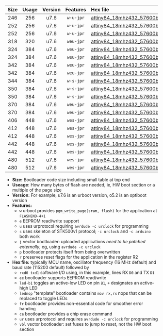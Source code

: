 |Size|Usage|Version|Features|Hex file|
|:-:|:-:|:-:|:-:|:--|
|246|256|u7.6|`w-u-jpr`|[attiny84_18mhz432_57600bps_rxa3_txa2_ur_vbl.hex](https://raw.githubusercontent.com/stefanrueger/urboot/main/attiny84_18mhz432_57600bps_rxa3_txa2_ur_vbl.hex)|
|252|256|u7.6|`w-u-jpr`|[attiny84_18mhz432_57600bps_rxa3_txa2_led+a4_ur_vbl.hex](https://raw.githubusercontent.com/stefanrueger/urboot/main/attiny84_18mhz432_57600bps_rxa3_txa2_led+a4_ur_vbl.hex)|
|252|256|u7.6|`w-u-jpr`|[attiny84_18mhz432_57600bps_rxa3_txa2_lednop_ur_vbl.hex](https://raw.githubusercontent.com/stefanrueger/urboot/main/attiny84_18mhz432_57600bps_rxa3_txa2_lednop_ur_vbl.hex)|
|318|320|u7.6|`weu-jpr`|[attiny84_18mhz432_57600bps_rxa3_txa2_ee_ur_vbl.hex](https://raw.githubusercontent.com/stefanrueger/urboot/main/attiny84_18mhz432_57600bps_rxa3_txa2_ee_ur_vbl.hex)|
|324|384|u7.6|`weu-jpr`|[attiny84_18mhz432_57600bps_rxa3_txa2_ee_led+a4_ur_vbl.hex](https://raw.githubusercontent.com/stefanrueger/urboot/main/attiny84_18mhz432_57600bps_rxa3_txa2_ee_led+a4_ur_vbl.hex)|
|324|384|u7.6|`weu-jpr`|[attiny84_18mhz432_57600bps_rxa3_txa2_ee_lednop_ur_vbl.hex](https://raw.githubusercontent.com/stefanrueger/urboot/main/attiny84_18mhz432_57600bps_rxa3_txa2_ee_lednop_ur_vbl.hex)|
|342|384|u7.6|`weu-jpr`|[attiny84_18mhz432_57600bps_rxa3_txa2_ee_led+a4_fr_ur_vbl.hex](https://raw.githubusercontent.com/stefanrueger/urboot/main/attiny84_18mhz432_57600bps_rxa3_txa2_ee_led+a4_fr_ur_vbl.hex)|
|342|384|u7.6|`weu-jpr`|[attiny84_18mhz432_57600bps_rxa3_txa2_ee_lednop_fr_ur_vbl.hex](https://raw.githubusercontent.com/stefanrueger/urboot/main/attiny84_18mhz432_57600bps_rxa3_txa2_ee_lednop_fr_ur_vbl.hex)|
|344|384|u7.6|`w-s-jpr`|[attiny84_18mhz432_57600bps_rxa3_txa2_vbl.hex](https://raw.githubusercontent.com/stefanrueger/urboot/main/attiny84_18mhz432_57600bps_rxa3_txa2_vbl.hex)|
|350|384|u7.6|`w-s-jpr`|[attiny84_18mhz432_57600bps_rxa3_txa2_led+a4_vbl.hex](https://raw.githubusercontent.com/stefanrueger/urboot/main/attiny84_18mhz432_57600bps_rxa3_txa2_led+a4_vbl.hex)|
|350|384|u7.6|`w-s-jpr`|[attiny84_18mhz432_57600bps_rxa3_txa2_lednop_vbl.hex](https://raw.githubusercontent.com/stefanrueger/urboot/main/attiny84_18mhz432_57600bps_rxa3_txa2_lednop_vbl.hex)|
|370|384|u7.6|`weu-jpr`|[attiny84_18mhz432_57600bps_rxa3_txa2_ee_led+a4_fr_ce_ur_vbl.hex](https://raw.githubusercontent.com/stefanrueger/urboot/main/attiny84_18mhz432_57600bps_rxa3_txa2_ee_led+a4_fr_ce_ur_vbl.hex)|
|370|384|u7.6|`weu-jpr`|[attiny84_18mhz432_57600bps_rxa3_txa2_ee_lednop_fr_ce_ur_vbl.hex](https://raw.githubusercontent.com/stefanrueger/urboot/main/attiny84_18mhz432_57600bps_rxa3_txa2_ee_lednop_fr_ce_ur_vbl.hex)|
|406|448|u7.6|`wes-jpr`|[attiny84_18mhz432_57600bps_rxa3_txa2_ee_vbl.hex](https://raw.githubusercontent.com/stefanrueger/urboot/main/attiny84_18mhz432_57600bps_rxa3_txa2_ee_vbl.hex)|
|412|448|u7.6|`wes-jpr`|[attiny84_18mhz432_57600bps_rxa3_txa2_ee_led+a4_vbl.hex](https://raw.githubusercontent.com/stefanrueger/urboot/main/attiny84_18mhz432_57600bps_rxa3_txa2_ee_led+a4_vbl.hex)|
|412|448|u7.6|`wes-jpr`|[attiny84_18mhz432_57600bps_rxa3_txa2_ee_lednop_vbl.hex](https://raw.githubusercontent.com/stefanrueger/urboot/main/attiny84_18mhz432_57600bps_rxa3_txa2_ee_lednop_vbl.hex)|
|442|448|u7.6|`wes-jpr`|[attiny84_18mhz432_57600bps_rxa3_txa2_ee_led+a4_fr_vbl.hex](https://raw.githubusercontent.com/stefanrueger/urboot/main/attiny84_18mhz432_57600bps_rxa3_txa2_ee_led+a4_fr_vbl.hex)|
|442|448|u7.6|`wes-jpr`|[attiny84_18mhz432_57600bps_rxa3_txa2_ee_lednop_fr_vbl.hex](https://raw.githubusercontent.com/stefanrueger/urboot/main/attiny84_18mhz432_57600bps_rxa3_txa2_ee_lednop_fr_vbl.hex)|
|480|512|u7.6|`wes-jpr`|[attiny84_18mhz432_57600bps_rxa3_txa2_ee_led+a4_fr_ce_vbl.hex](https://raw.githubusercontent.com/stefanrueger/urboot/main/attiny84_18mhz432_57600bps_rxa3_txa2_ee_led+a4_fr_ce_vbl.hex)|
|480|512|u7.6|`wes-jpr`|[attiny84_18mhz432_57600bps_rxa3_txa2_ee_lednop_fr_ce_vbl.hex](https://raw.githubusercontent.com/stefanrueger/urboot/main/attiny84_18mhz432_57600bps_rxa3_txa2_ee_lednop_fr_ce_vbl.hex)|

- **Size:** Bootloader code size including small table at top end
- **Useage:** How many bytes of flash are needed, ie, HW boot section or a multiple of the page size
- **Version:** For example, u7.6 is an urboot version, o5.2 is an optiboot version
- **Features:**
  + `w` urboot provides `pgm_write_page(sram, flash)` for the application at `FLASHEND-4+1`
  + `e` EEPROM read/write support
  + `u` uses urprotocol requiring `avrdude -c urclock` for programming
  + `s` uses skeleton of STK500v1 protocol; `-c urclock` and `-c arduino` both work
  + `j` vector bootloader: uploaded applications *need to be patched externally*, eg, using `avrdude -c urclock`
  + `p` bootloader protects itself from being overwritten
  + `r` preserves reset flags for the application in the register R2
- **Hex file:** typically MCU name, oscillator frequency (16 MHz default) and baud rate (115200 default) followed by
  + `rxd0 txd1` software I/O using, in this example, lines RX `D0` and TX `D1`
  + `ee` bootloader supports EEPROM read/write
  + `led-b1` toggles an active-low LED on pin `B1`, `+` designates an active-high LED
  + `lednop` "template" bootloader contains `mov rx,rx` nops that can be replaced to toggle LEDs
  + `fr` bootloader provides non-essential code for smoother error handing
  + `ce` bootloader provides a chip erase command
  + `ur` uses urprotocol and requires `avrdude -c urclock` for programming
  + `vbl` vector bootloader: set fuses to jump to reset, not the HW boot section
